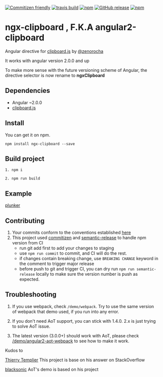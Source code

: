 ﻿[![Commitizen friendly](https://img.shields.io/badge/commitizen-friendly-brightgreen.svg?style=flat-square)](http://commitizen.github.io/cz-cli/)
[![travis build](https://img.shields.io/travis/maxisam/ngx-clipboard.svg?style=flat-square)](https://travis-ci.org/maxisam/ngx-clipboard)
[![npm](https://img.shields.io/npm/dt/ngx-clipboard.svg?style=flat-square)](https://www.npmjs.com/package/ngx-clipboard)
[![GitHub release](https://img.shields.io/github/release/maxisam/ngx-clipboard.svg?style=flat-square)]()
[![npm](https://img.shields.io/npm/l/ngx-clipboard.svg?style=flat-square)]()

# ngx-clipboard , F.K.A angular2-clipboard

Angular directive for [clipboard.js](http://zenorocha.github.io/clipboard.js/) by [@zenorocha](https://twitter.com/zenorocha)

It works with angular version 2.0.0 and up

To make more sense with the future versioning scheme of Angular, the directive selector is now rename to **ngxClipboard**

## Dependencies

+ Angular ~2.0.0
+ [clipboard.js](https://clipboardjs.com/)

## Install

You can get it on npm.

```
npm install ngx-clipboard --save
```

## Build project

```
1. npm i

2. npm run build
```

## Example

[plunker](http://embed.plnkr.co/PD4Ap8/)


## Contributing 

1. Your commits conform to the conventions established [here](https://github.com/conventional-changelog/conventional-changelog-angular/blob/master/convention.md)
2. This project used [commitizen](https://github.com/commitizen/cz-cli) and [semantic-release](https://github.com/semantic-release/semantic-release) to handle npm version from CI
    + run git add first to add your changes to staging 
    + use `npm run commit` to commit, and CI will do the rest.
    + if changes contain breaking change, use `BREAKING CHANGE` keyword in the comment to trigger major release
    + before push to git and trigger CI, you can dry run `npm run semantic-release` locally to make sure the version number is push as expected.

## Troubleshooting

1. If you use webpack, check `/demo/webpack`. Try to use the same version of webpack that demo used, if you run into any error.

2. If you don't need AoT support, you can stick with 1.4.0. 2.x is just trying to solve AoT issue.

3. The latest version (3.0.0+) should work with AoT, please check [/demo/angular2-aot-webpack](https://github.com/maxisam/ngx-clipboard/tree/master/demo/angular2-aot-webpack) to see how to make it work.


Kudos to 

[Thierry Templier](http://stackoverflow.com/a/36330518/667767) This project is base on his answer on StackOverflow

[blacksonic](https://github.com/blacksonic/ngx-aot-webpack) AoT's demo is based on his project